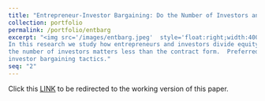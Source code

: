 ```yaml
---
title: "Entrepreneur-Investor Bargaining: Do the Number of Investors and Contract Form Matter?"
collection: portfolio
permalink: /portfolio/entbarg
excerpt: "<img src='/images/entbarg.jpeg'  style='float:right;width:400px;' >
In this research we study how entrepreneurs and investors divide equity. We use the Nash bargaining framework and test several predictions in the lab.  We find that
the number of investors matters less than the contract form.  Preferred Stock contracts, which are popular in practice, disadvantage the entrepreneur and lead to more aggressive
investor bargaining tactics."
seq: "2"
---
```

Click this  <a href="/files/entbarg.pdf" target="_blank"><u>LINK</u></a>  to be redirected to the working version of this paper.  